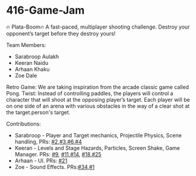 # 416-Game-Jam

🔥 Plata-Boom🔥
A fast-paced, multiplayer shooting challenge. Destroy your opponent’s target before they destroy yours!

Team Members:
- Sarabroop Aulakh
- Keeran Naidu 
- Arhaan Khaku
- Zoe Dale

Retro Game: We are taking inspiration from the arcade classic game called Pong. 
Twist: Instead of controlling paddles, the players will control a character that will shoot at the opposing player’s target. Each player will be on one side of an arena with various obstacles in the way of a clear shot at the target.person's target.

Contributions:
- Sarabroop - Player and Target mechanics, Projectile Physics, Scene handling, PRs: [#2](https://github.com/Battlebee12/416-Game-Jam/pull/2),[#3](https://github.com/Battlebee12/416-Game-Jam/pull/3),[#6](https://github.com/Battlebee12/416-Game-Jam/pull/6),[#4](https://github.com/Battlebee12/416-Game-Jam/pull/4)
- Keeran - Levels and Stage Hazards, Particles, Screen Shake, Game Manager. PRs: [#9](https://github.com/Battlebee12/416-Game-Jam/pull/9), [#11](https://github.com/Battlebee12/416-Game-Jam/pull/11),[#14](https://github.com/Battlebee12/416-Game-Jam/pull/14), [#18](https://github.com/Battlebee12/416-Game-Jam/pull/18),[#25](https://github.com/Battlebee12/416-Game-Jam/pull/25)
- Arhaan - UI. PRs: [#21](https://github.com/Battlebee12/416-Game-Jam/pull/21)
- Zoe - Sound Effects. PRs:[#34](https://github.com/Battlebee12/416-Game-Jam/pull/34),[#1](https://github.com/Battlebee12/416-Game-Jam/pull/1)

